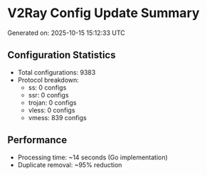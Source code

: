 # V2Ray Config Update Summary
Generated on: 2025-10-15 15:12:33 UTC

## Configuration Statistics
- Total configurations: 9383
- Protocol breakdown:
  - ss: 0 configs
  - ssr: 0 configs
  - trojan: 0 configs
  - vless: 0 configs
  - vmess: 839 configs

## Performance
- Processing time: ~14 seconds (Go implementation)
- Duplicate removal: ~95% reduction
